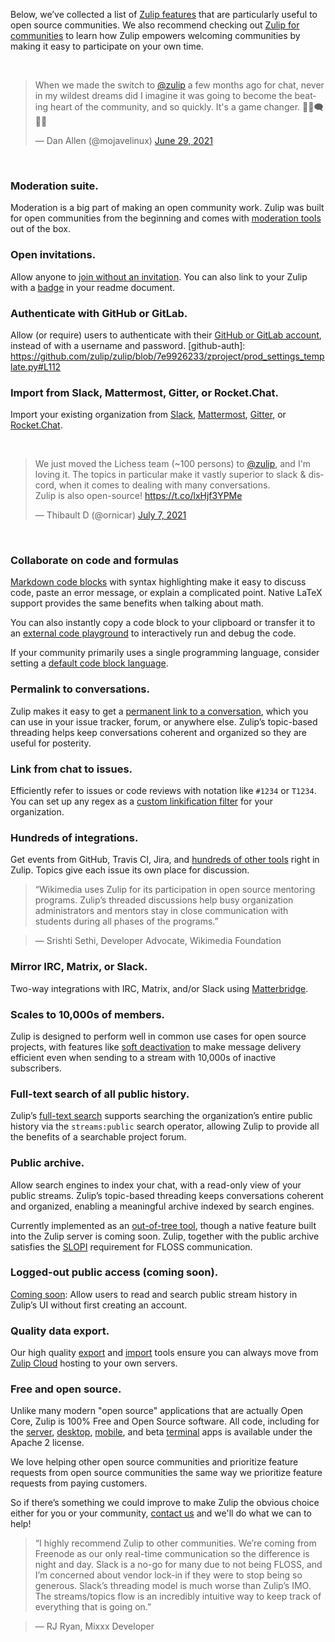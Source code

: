 Below, we’ve collected a list of [Zulip features](/features) that are
particularly useful to open source communities. We also recommend
checking out [Zulip for communities](/for/communities) to learn how
Zulip empowers welcoming communities by making it easy to participate
on your own time.

<br />
<blockquote class="twitter-tweet"><p lang="en" dir="ltr">When we made the switch to <a href="https://twitter.com/zulip?ref_src=twsrc%5Etfw">@zulip</a> a few months ago for chat, never in my wildest dreams did I imagine it was going to become the beating heart of the community, and so quickly. It&#39;s a game changer. 🧑‍💻🗨️👩‍💻</p>&mdash; Dan Allen (@mojavelinux) <a href="https://twitter.com/mojavelinux/status/1409702273400201217?ref_src=twsrc%5Etfw">June 29, 2021</a></blockquote>
<br />

### Moderation suite.

Moderation is a big part of making an open community work. Zulip was built
for open communities from the beginning and comes with
[moderation tools](/help/moderating-open-organizations) out of the box.

### Open invitations.

Allow anyone to
[join without an invitation](/help/allow-anyone-to-join-without-an-invitation).
You can also link to your Zulip with a [badge](/help/linking-to-zulip)
in your readme document.

### Authenticate with GitHub or GitLab.

Allow (or require) users to authenticate with their [GitHub or GitLab
account](/help/configure-authentication-methods), instead of with a
username and password.
[github-auth]: https://github.com/zulip/zulip/blob/7e9926233/zproject/prod_settings_template.py#L112

### Import from Slack, Mattermost, Gitter, or Rocket.Chat.

Import your existing organization from [Slack](/help/import-from-slack),
[Mattermost](/help/import-from-mattermost),
[Gitter](/help/import-from-gitter), or
[Rocket.Chat](/help/import-from-rocketchat).

<br />
<blockquote class="twitter-tweet" data-cards="hidden"><p lang="en" dir="ltr">We just moved the Lichess team (~100 persons) to <a href="https://twitter.com/zulip?ref_src=twsrc%5Etfw">@zulip</a>, and I&#39;m loving it. The topics in particular make it vastly superior to slack &amp; discord, when it comes to dealing with many conversations.<br>Zulip is also open-source! <a href="https://t.co/lxHjf3YPMe">https://t.co/lxHjf3YPMe</a></p>&mdash; Thibault D (@ornicar) <a href="https://twitter.com/ornicar/status/1412672302601457664?ref_src=twsrc%5Etfw">July 7, 2021</a></blockquote>
<br />

### Collaborate on code and formulas

[Markdown code blocks](/help/code-blocks)
with syntax highlighting make it easy to discuss code, paste an error
message, or explain a complicated point. Native LaTeX support provides
the same benefits when talking about math.

You can also instantly copy a code block to your clipboard or transfer
it to an [external code playground](/help/code-blocks#code-playgrounds) to
interactively run and debug the code.

If your community primarily uses a single programming language,
consider setting a [default code block language](/help/code-blocks#default-code-block-language).

### Permalink to conversations.

Zulip makes it easy to get a [permanent link to a
conversation](/help/link-to-a-message-or-conversation), which you can
use in your issue tracker, forum, or anywhere else. Zulip’s
topic-based threading helps keep conversations coherent and organized
so they are useful for posterity.

### Link from chat to issues.

Efficiently refer to issues or code reviews with notation like `#1234` or
`T1234`. You can set up any regex as a
[custom linkification filter](/help/add-a-custom-linkifier) for
your organization.

### Hundreds of integrations.

Get events from GitHub, Travis CI, Jira, and
[hundreds of other tools](/integrations) right in Zulip. Topics give each
issue its own place for discussion.

>  “Wikimedia uses Zulip for its participation in open source
>  mentoring programs. Zulip’s threaded discussions help busy
>  organization administrators and mentors stay in close communication
>  with students during all phases of the programs.”

> — Srishti Sethi, Developer Advocate, Wikimedia Foundation

### Mirror IRC, Matrix, or Slack.

Two-way integrations with IRC, Matrix, and/or Slack using
[Matterbridge](https://github.com/42wim/matterbridge).

### Scales to 10,000s of members.

Zulip is designed to perform well in common use cases for open source
projects, with features like [soft
deactivation](https://zulip.readthedocs.io/en/latest/subsystems/sending-messages.html#soft-deactivation)
to make message delivery efficient even when sending to a stream with
10,000s of inactive subscribers.

### Full-text search of all public history.

Zulip’s [full-text search](/help/search-for-messages) supports
searching the organization’s entire public history via the
`streams:public` search operator, allowing Zulip to provide all the
benefits of a searchable project forum.

### Public archive.

Allow search engines to index your chat, with a read-only view of your
public streams. Zulip’s topic-based threading keeps conversations coherent
and organized, enabling a meaningful archive indexed by search engines.

Currently implemented as an [out-of-tree
tool](https://github.com/zulip/zulip-archive), though a native feature
built into the Zulip server is coming soon.
Zulip, together with the public archive satisfies the
[SLOPI](http://blog.greptilian.com/2020/01/25/slopi-communication/) requirement
for FLOSS communication.

### Logged-out public access (coming soon).

[Coming soon](https://github.com/zulip/zulip/issues/13172): Allow
users to read and search public stream history in Zulip’s UI without
first creating an account.

### Quality data export.

Our high quality [export](/help/export-your-organization) and
[import](https://zulip.readthedocs.io/en/latest/production/export-and-import.html)
tools ensure you can always move from [Zulip Cloud](https://zulip.com)
hosting to your own servers.

### Free and open source.

Unlike many modern "open source" applications that are actually Open
Core, Zulip is 100% Free and Open Source software.  All code,
including for the [server](https://github.com/zulip/zulip),
[desktop](https://github.com/zulip/zulip-desktop),
[mobile](https://github.com/zulip/zulip-mobile), and beta
[terminal](https://github.com/zulip/zulip-terminal) apps is available
under the Apache 2 license.

We love helping other open source communities and prioritize feature
requests from open source communities the same way we prioritize
feature requests from paying customers.

So if there’s something we could improve to make Zulip the obvious
choice either for you or your community, [contact
us](/help/contact-support) and we'll do what we can to help!

>  “I highly recommend Zulip to other communities. We’re coming from
>  Freenode as our only real-time communication so the difference is
>  night and day. Slack is a no-go for many due to not being FLOSS,
>  and I’m concerned about vendor lock-in if they were to stop being
>  so generous. Slack’s threading model is much worse than Zulip’s
>  IMO. The streams/topics flow is an incredibly intuitive way to keep
>  track of everything that is going on.”

> — RJ Ryan, Mixxx Developer

<script async src="https://platform.twitter.com/widgets.js"></script>

